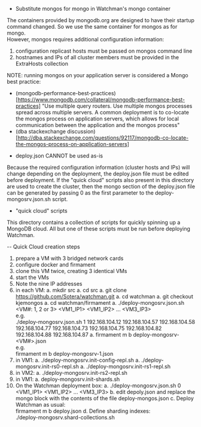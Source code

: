 - Substitute mongos for mongo in Watchman's mongo container

The containers provided by mongodb.org are designed to have their startup 
command changed.  So we use the same container for mongos as for mongo.  
However, mongos requires additional configuration information:

1. configuration replicast hosts must be passed on mongos command line
1. hostnames and IPs of all cluster members must be provided in the ExtraHosts collection

NOTE: running mongos on your application server is considered a Mongo best practice:

* (mongodb-performance-best-practices)
[https://www.mongodb.com/collateral/mongodb-performance-best-practices] 
"Use multiple query routers. Use multiple mongos processes spread across 
multiple servers. A common deployment is to co-locate the mongos process on 
application servers, which allows for local communication between the 
application and the mongos process"
* (dba stackexchange discussion)
[http://dba.stackexchange.com/questions/92117/mongodb-co-locate-the-mongos-process-on-application-servers]


- deploy.json CANNOT be used as-is

Because the required configuration information (cluster hosts and IPs) will 
change depending on the deployment, the deploy.json file must be edited before 
deployment.  If the "quick cloud" scripts also present in this directory are 
used to create the cluster, then the mongo section of the deploy.json file 
can be generated by passing 0 as the first parameter to the 
deploy-mongosrv.json.sh script.

- "quick cloud" scripts

This directory contains a collection of scripts for quickly spinning up a 
MongoDB cloud.  All but one of these scripts must be run before deploying
Watchman.

-- Quick Cloud creation steps

1. prepare a VM with 3 bridged network cards
1. configure docker and firmament
1. clone this VM twice, creating 3 identical VMs
1. start the VMs
1. Note the nine IP addresses
1. in each VM: 
   a. mkdir src
   a. cd src
   a. git clone https://github.com/Sotera/watchman.git
   a. cd watchman
   a. git checkout kjemongos
   a. cd watchman/firmament
   a. ./deploy-mongosrv.json.sh \<VM#: 1, 2 or 3\> \<VM1_IP1\> \<VM1_IP2\> ... \<VM3_IP3\><br />e.g.<br />./deploy-mongosrv.json.sh 1 192.168.104.12 192.168.104.57 192.168.104.58 192.168.104.77 192.168.104.73 192.168.104.75 192.168.104.82 192.168.104.88 192.168.104.87
   a. firmament m b deploy-mongosrv-\<VM#\>.json<br />e.g.<br />firmament m b deploy-mongosrv-1.json
1. in VM1:
   a. ./deploy-mongosrv.init-config-repl.sh
   a. ./deploy-mongosrv.init-rs0-repl.sh
   a. ./deploy-mongosrv.init-rs1-repl.sh
1. in VM2:
   a. ./deploy-mongosrv.init-rs2-repl.sh
1. in VM1:
   a. deploy-mongosrv.init-shards.sh
1. On the Watchman deployment box:
   a. ./deploy-mongosrv.json.sh 0 \<VM1_IP1\> \<VM1_IP2\> ... \<VM3_IP3\>
   b. edit depoly.json and replace the mongo block with the contents of the file deploy-mongos.json
   c. Deploy Watchman as usual:<br />firmament m b deploy.json
   d. Define sharding indexes:<br />./deploy-mongosrv.shard-collections.sh
   




